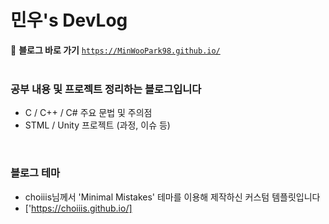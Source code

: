 # 민우's DevLog

📎 **블로그 바로 가기**
[`https://MinWooPark98.github.io/`](https://MinWooPark98.github.io/)
<br/><br/>

### 공부 내용 및 프로젝트 정리하는 블로그입니다
- C / C++ / C# 주요 문법 및 주의점
- STML / Unity 프로젝트 (과정, 이슈 등)
<br/>

### 블로그 테마
- choiiis님께서 'Minimal Mistakes' 테마를 이용해 제작하신 커스텀 템플릿입니다
- ['https://choiiis.github.io/]
